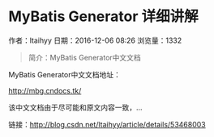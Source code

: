 # MyBatis Generator 详细讲解
作者：ltaihyy
日期：2016-12-06 08:26
浏览量：1332
> 简介：MyBatis Generator中文文档

MyBatis Generator中文文档地址：


http://mbg.cndocs.tk/


该中文文档由于尽可能和原文内容一致，...

 链接：http://blog.csdn.net/ltaihyy/article/details/53468003

